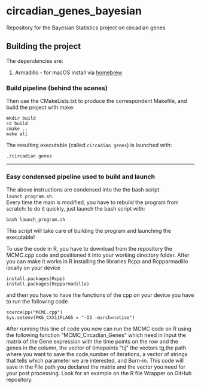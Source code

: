 # circadian_genes_bayesian
Repository for the Bayesian Statistics project on circadian genes

## Building the project
The dependencies are: 
1. Armadillo - for macOS install via [homebrew](https://formulae.brew.sh/formula/armadillo)

### Build pipeline (behind the scenes)
Then use the CMakeLists.txt to produce the correspondent Makefile, and build the project with make:
```
mkdir build
cd build 
cmake ..
make all
```
The resulting executable (called `circadian genes`) is launched with:
```
./circadian genes
```
---
### Easy condensed pipeline used to build and launch
The above instructions are condensed into the the bash script `launch_program.sh`.  
Every time the main is modified, you have to rebuild the program from scratch: to do it quickly, just launch the bash script with:
```
bash launch_program.sh
```
This script will take care of building the program and launching the executable! 

To use the code in R, you have to download from the repository the MCMC.cpp code and positioned it into your working directory folder. After you can make it works in R  installing the libraries Rcpp and Rcpparmadillo locally on your device
```
install.packages(Rcpp)
install.packages(Rcpparmadillo)
```
and then you have to have the functions of the cpp on your device you have to run the following code 
```
sourceCpp("MCMC.cpp")
Sys.setenv(PKG_CXX11FLAGS = "-O3 -march=native")
```
After running this line of code you now can run the MCMC code on R using the following function "MCMC_Circadian_Genes" which need in Input the matrix of the Gene expression with the time points on the row and the genes in the column, the vector of timepoints "tij" the vectors tg,the path where you want to save the code,number of iterations, a vector of strings that tells which parameter we are interested, and Burn-in. This code will save in the File path you declared the matrix and the vector you need for your post processing. Look for an example on the R file Wrapper on GitHub repository.

